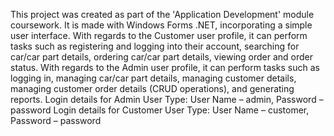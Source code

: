 This project was created as part of the 'Application Development' module coursework. It is made with Windows Forms .NET, incorporating a simple user interface. With regards to the Customer user profile, it can perform tasks such as registering and logging into their account, searching for car/car part details, ordering car/car part details, viewing order and order status. With regards to the Admin user profile, it can perform tasks such as logging in, managing car/car part details, managing customer details, managing customer order details (CRUD operations), and generating reports.
Login details for Admin User Type:
User Name – admin, Password – password
Login details for Customer User Type:
User Name – customer, Password – password


 
